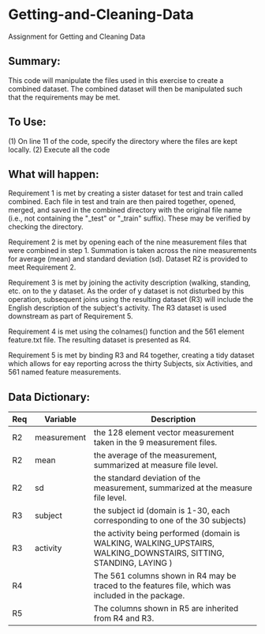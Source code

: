 # Getting-and-Cleaning-Data
Assignment for Getting and Cleaning Data


Summary:
--------
This code will manipulate the files used in this exercise to create a combined dataset. 
The combined dataset will then be manipulated such that the requirements may be met. 


To Use: 
-------
(1) On line 11 of the code, specify the directory where the files are kept locally. 
(2) Execute all the code


What will happen: 
-----------------
Requirement 1 is met by creating a sister dataset for test and train called combined. 
Each file in test and train are then paired together, opened, merged, and saved in the combined 
directory with the original file name (i.e., not containing the "_test" or "_train" suffix).
These may be verified by checking the directory. 

Requirement 2 is met by opening each of the nine measurement files that were combined in step 1. 
Summation is taken across the nine measurements for average (mean) and standard deviation (sd).
Dataset R2 is provided to meet Requirement 2. 

Requirement 3 is met by joining the activity description (walking, standing, etc. on to the y 
dataset. As the order of y dataset is not disturbed by this operation, subsequent joins using
the resulting dataset (R3) will include the English description of the subject's activity. 
The R3 dataset is used downstream as part of Requirement 5. 

Requirement 4 is met using the colnames() function and the 561 element feature.txt file. The 
resulting dataset is presented as R4. 

Requirement 5 is met by binding R3 and R4 together, creating a tidy dataset which allows for
eay reporting across the thirty Subjects, six Activities, and 561 named feature measurements. 

Data Dictionary:
----------------
Req      |Variable  |Description
---------|----------|------------
R2|measurement|the 128 element vector measurement taken in the 9 measurement files. 
R2|mean|the average of the measurement, summarized at measure file level. 
R2|sd|the standard deviation of the measurement, summarized at the measure file level.
R3|subject|the subject id (domain is 1-30, each corresponding to one of the 30 subjects)
R3|activity|the activity being performed (domain is WALKING, WALKING_UPSTAIRS, WALKING_DOWNSTAIRS, SITTING, STANDING, LAYING )
R4||The 561 columns shown in R4 may be traced to the features file, which was included in the package. 
R5||The columns shown in R5 are inherited from R4 and R3.
